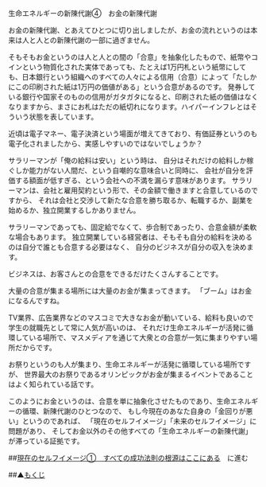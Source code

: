 生命エネルギーの新陳代謝④　お金の新陳代謝

お金の新陳代謝、とあえてひとつに切り出しましたが、お金の流れというのは本来は人と人との新陳代謝の一部に過ぎません。

そもそもお金というのは人と人との間の「合意」を抽象化したもので、紙幣やコインという物質化された実体であっても、たとえば1万円札という紙幣にしても、日本銀行という組織へのすべての人々による信用（合意）によって「たしかにこの印刷された紙は1万円の価値がある」という合意があるのです。
発券している銀行や国家そのものの信用がガタガタになると、印刷された紙の価値はなくなりますから、まさにお札はただの紙切れになります。ハイパーインフレとはそういう状態を表しています。

近頃は電子マネー、電子決済という場面が増えてきており、有価証券というのも電子化されましたから、実感しやすいのではないでしょうか？

サラリーマンが「俺の給料は安い」という時は、
自分はそれだけの給料しか稼ぐしか能力がない人間だ、という自嘲的な意味合いと同時に、
会社が自分を評価する額面が低すぎる、という会社への不満を漏らす意味があります。
サラリーマンは、会社と雇用契約という形で、その金額で働きますと合意しているのですから、
それは会社と交渉して新たな合意を勝ち取るか、転職するか、副業を始めるか、独立開業するしかありません。

サラリーマンであっても、固定給でなくて、歩合制であったり、合意金額が柔軟な場合もあります。
独立開業している経営者は、そもそも自分の給料を決めるのは自分で誰とも合意する必要はなく、
自分のビジネスが自分の収入を決めます。

ビジネスは、お客さんとの合意をできるだけたくさんすることです。

大量の合意が集まる場所には大量のお金が集まってきます。
「ブーム」はお金になるんですね。

TV業界、広告業界などのマスコミで大きなお金が動いている、給料も良いので学生の就職先として常に人気が高いのは、
それだけ生命エネルギーが活発に循環している場所で、マスメディアを通じて大衆との合意が一気に集まりやすい場所だからです。

お祭りというのも人が集まり、生命エネルギーが活発に循環している場所ですが、
世界最大のお祭りであるオリンピックがお金が集まるイベントであることはよく知られている話です。

このようにお金というのは、合意を単に抽象化させたものであり、生命エネルギーの循環、新陳代謝のひとつなので、
もし今現在のあなた自身の「金回りが悪い」というのであれば、
「現在のセルフイメージ」「未来のセルフイメージ」に問題があり、
そしてお金以外のその他すべての「生命エネルギーの新陳代謝」が滞っている証拠です。

##[現在のセルフイメージ①　すべての成功法則の根源はここにある](/contents/entry2/entry.html)　に進む

##▲[もくじ](/contents/a_index/entry.html)